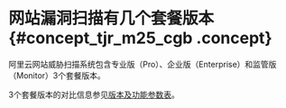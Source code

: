 # 网站漏洞扫描有几个套餐版本 {#concept_tjr_m25_cgb .concept}

阿里云网站威胁扫描系统包含专业版（Pro）、企业版（Enterprise）和监管版（Monitor）3个套餐版本。

3个套餐版本的对比信息参见[版本及功能参数表](../../../../intl.zh-CN/产品定价/产品价格.md#table_hkq_1yd_ffb)。

